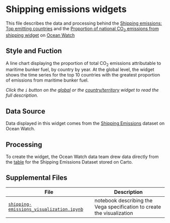 # Shipping emissions widgets
This file describes the data and processing behind the [Shipping emissions: Top emitting countries](https://bit.ly/3aQtAml) and the [Proportion of national CO<sub>2</sub> emissions from shipping
widget](https://bit.ly/3BI7C01) on [Ocean Watch](https://oceanwatchdata.org)

## Style and Fuction
A line chart displaying the proportion of total CO<sub>2</sub> emissions attributable to maritime bunker fuel, by country by year. At the global level, the widget shows the time series for the top 10  countries with the greatest proportion of emissions from maritime bunker fuel. 

*Click the `i` button on the [global](https://bit.ly/3aQtAml) or the [country/territory](https://bit.ly/3BI7C01) widget to read the full description.*

## Data Source
Data displayed in this widget comes from the [Shipping Emissions](../../datasets/com_038_rw0_shipping_emissions/README.md) dataset on Ocean Watch.

## Processing
To create the widget, the Ocean Watch data team drew data directly from the [table](https://resourcewatch.carto.com/u/wri-rw/dataset/com_038_rw0_shipping_emissions_edit) for the Shipping Emissions Dataset stored on Carto.

## Supplemental Files 
| File | Description |
| --------------- | --------------- |
|  [`shipping-emissions_visualization.ipynb`](shipping-emissions_visualization.ipynb)  |    notebook describing the Vega specification to create the visualization| 

